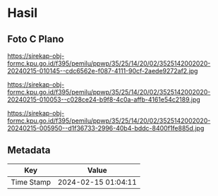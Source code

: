 # Hasil

## Foto C Plano

https://sirekap-obj-formc.kpu.go.id/f395/pemilu/ppwp/35/25/14/20/02/3525142002020-20240215-010145--cdc6562e-f087-4111-90cf-2aede9272af2.jpg

https://sirekap-obj-formc.kpu.go.id/f395/pemilu/ppwp/35/25/14/20/02/3525142002020-20240215-010053--c028ce24-b9f8-4c0a-affb-4161e54c2189.jpg

https://sirekap-obj-formc.kpu.go.id/f395/pemilu/ppwp/35/25/14/20/02/3525142002020-20240215-005950--d1f36733-2996-40b4-bddc-8400f1fe885d.jpg


## Metadata

| Key        | Value               |
| ---------- | ------------------- |
| Time Stamp | 2024-02-15 01:04:11 |



